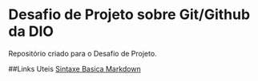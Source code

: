 # Desafio de Projeto sobre Git/Github da DIO
Repositório criado para o Desafio de Projeto.

##Links Uteis 
[Sintaxe Basica Markdown](https://www.markdownguide.org/basic-syntax/)

